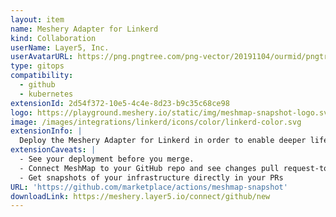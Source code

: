 ```yaml
---
layout: item
name: Meshery Adapter for Linkerd
kind: Collaboration
userName: Layer5, Inc.
userAvatarURL: https://png.pngtree.com/png-vector/20191104/ourmid/pngtree-businessman-avatar-cartoon-style-png-image_1953664.jpg
type: gitops
compatibility: 
  - github
  - kubernetes
extensionId: 2d54f372-10e5-4c4e-8d23-b9c35c68ce98
logo: https://playground.meshery.io/static/img/meshmap-snapshot-logo.svg
image: /images/integrations/linkerd/icons/color/linkerd-color.svg
extensionInfo: |
  Deploy the Meshery Adapter for Linkerd in order to enable deeper lifecycle management of Linkerd.
extensionCaveats: |
  - See your deployment before you merge.
  - Connect MeshMap to your GitHub repo and see changes pull request-to-pull request
  - Get snapshots of your infrastructure directly in your PRs
URL: 'https://github.com/marketplace/actions/meshmap-snapshot'
downloadLink: https://meshery.layer5.io/connect/github/new
---
```

